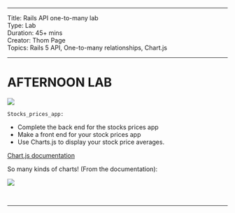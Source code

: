 
---

Title: Rails API one-to-many lab<br>
Type: Lab<br>
Duration: 45+ mins<br>
Creator: Thom Page <br>
Topics: Rails 5 API, One-to-many relationships, Chart.js<br>

---

# AFTERNOON LAB

![](https://i.imgur.com/mS4bLMs.png)

`Stocks_prices_app:`

* Complete the back end for the stocks prices app
* Make a front end for your stock prices app
* Use Charts.js to display your stock price averages.

[Chart.js documentation](http://www.chartjs.org/docs/#getting-started)

So many kinds of charts! (From the documentation):

![](https://i.imgur.com/GT7KC2O.png)

<br>
<hr>
